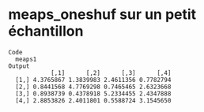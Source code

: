 # meaps_oneshuf sur un petit échantillon

    Code
      meaps1
    Output
                [,1]      [,2]      [,3]      [,4]
      [1,] 4.3765867 1.3839983 2.4611356 0.7782794
      [2,] 0.8441568 4.7769298 0.7465465 2.6323668
      [3,] 0.8938739 0.4378918 5.2334455 2.4347888
      [4,] 2.8853826 2.4011801 0.5588724 3.1545650

